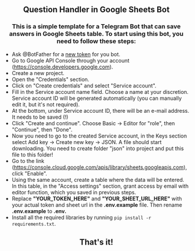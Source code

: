 ## <p align="center">Question Handler in Google Sheets Bot </p>
### <p align="center">This is a simple template for a Telegram Bot that can save answers in Google Sheets table. To start using this bot, you need to follow these steps:</p>
* Ask @BotFather for a [new token](https://core.telegram.org/bots/tutorial#obtain-your-bot-token) for you bot.
* Go to Google API Console through your account (https://console.developers.google.com).
* Create a new project.
* Open the "Credentials" section.
* Click on "Create credentials" and select "Service account".
* Fill in the Service account name field. Choose a name at your discretion. Service account ID will be generated automatically (you can manually edit it, but it's not required).
* At the bottom, under Service account ID, there will be an e-mail address. It needs to be saved (!)
* Click "Create and continue". Choose Basic -> Editor for "role", then "Continue", then "Done".
* Now you need to go to the created Service account, in the Keys section select Add key -> Create new key -> JSON. A file should start downloading. You need to create folder "json" into project and put this file to this folder!
* Go to the link (https://console.cloud.google.com/apis/library/sheets.googleapis.com), click "Enable".
* Using the same account, create a table where the data will be entered. In this table, in the "Access settings" section, grant access by email with editor function, which you saved in previous steps.
* Replace **"YOUR_TOKEN_HERE"** and **"YOUR_SHEET_URL_HERE"** with your actual token and sheet url in the **.env.example** file. Then rename **.env.example** to **.env.**
* Install all the required libraries by running `pip install -r requirements.txt`.
## <p align="center">That's it!</p>
